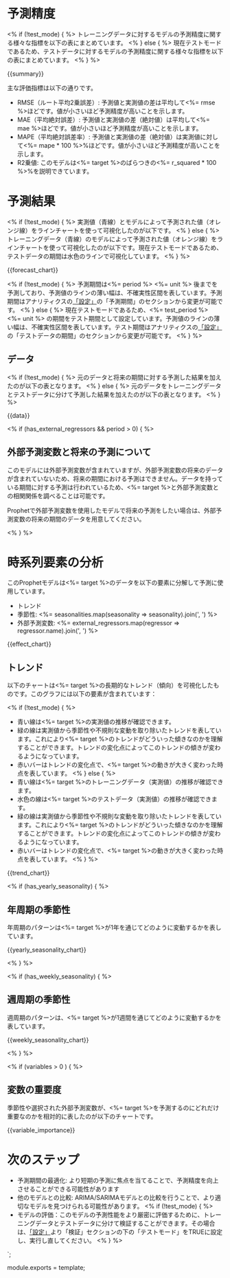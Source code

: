 <br/>
<!-- intentional new line feed above -->

# 予測精度

<% if (!test_mode) { %>
トレーニングデータに対するモデルの予測精度に関する様々な指標を以下の表にまとめています。
<% } else { %>
現在テストモードであるため、テストデータに対するモデルの予測精度に関する様々な指標を以下の表にまとめています。
<% } %>

{{summary}}

主な評価指標は以下の通りです。

* RMSE（ルート平均2乗誤差）: 予測値と実測値の差は平均して<%= rmse %>ほどです。値が小さいほど予測精度が高いことを示します。
* MAE（平均絶対誤差）:  予測値と実測値の差（絶対値）は平均して<%= mae %>ほどです。値が小さいほど予測精度が高いことを示します。
* MAPE（平均絶対誤差率）: 予測値と実測値の差（絶対値）は実測値に対して<%= mape * 100 %>%ほどです。値が小さいほど予測精度が高いことを示します。
* R2乗値: このモデルは<%= target %>のばらつきの<%= r_squared * 100 %>%を説明できています。

# 予測結果

<% if (!test_mode) { %>
実測値（青線）とモデルによって予測された値（オレンジ線）をラインチャートを使って可視化したのが以下です。
<% } else { %>
トレーニングデータ（青線）のモデルによって予測された値（オレンジ線）をラインチャートを使って可視化したのが以下です。現在テストモードであるため、テストデータの期間は水色のラインで可視化しています。
<% } %>

{{forecast_chart}}

<% if (!test_mode) { %>
予測期間は<%= period %> <%= unit %> 後までを予測しており、予測値のラインの薄い幅は、不確実性区間を表しています。予測期間はアナリティクスの[「設定」](//analytics/settings)の「予測期間」のセクションから変更が可能です。
<% } else { %>
現在テストモードであるため、<%= test_period %> <%= unit %> の期間をテスト期間として設定しています。予測値のラインの薄い幅は、不確実性区間を表しています。テスト期間はアナリティクスの[「設定」](//analytics/settings)の「テストデータの期間」のセクションから変更が可能です。
<% } %>

## データ

<% if (!test_mode) { %>
元のデータと将来の期間に対する予測した結果を加えたのが以下の表となります。
<% } else { %>
元のデータをトレーニングデータとテストデータに分けて予測した結果を加えたのが以下の表となります。
<% } %>

{{data}}

<!-- 外部予測変数があり予測期間に0より大きい値が設定されている場合はこのセクションを表示 -->
<% if (has_external_regressors && period > 0) { %>

## 外部予測変数と将来の予測について

このモデルには外部予測変数が含まれていますが、外部予測変数の将来のデータが含まれていないため、将来の期間における予測はできません。データを持っている期間に対する予測は行われているため、<%= target %>と外部予測変数との相関関係を調べることは可能です。

Prophetで外部予測変数を使用したモデルで将来の予測をしたい場合は、外部予測変数の将来の期間のデータを用意してください。

<% } %>

# 時系列要素の分析

このProphetモデルは<%= target %>のデータを以下の要素に分解して予測に使用しています。

* トレンド
* 季節性: <%= seasonalities.map(seasonality => seasonality).join(', ') %>
* 外部予測変数: <%= external_regressors.map(regressor => regressor.name).join(', ') %>

{{effect_chart}}

## トレンド

以下のチャートは<%= target %>の長期的なトレンド（傾向）を可視化したものです。このグラフには以下の要素が含まれています：

<% if (!test_mode) { %>
- 青い線は<%= target %>の実測値の推移が確認できます。
- 緑の線は実測値から季節性や不規則な変動を取り除いたトレンドを表しています。これにより<%= target %>のトレンドがどういった傾きなのかを理解することができます。トレンドの変化点によってこのトレンドの傾きが変わるようになっています。
- 赤いバーはトレンドの変化点で、<%= target %>の動きが大きく変わった時点を表しています。
<% } else { %>
- 青い線は<%= target %>のトレーニングデータ（実測値）の推移が確認できます。
- 水色の線は<%= target %>のテストデータ（実測値）の推移が確認できます。
- 緑の線は実測値から季節性や不規則な変動を取り除いたトレンドを表しています。これにより<%= target %>のトレンドがどういった傾きなのかを理解することができます。トレンドの変化点によってこのトレンドの傾きが変わるようになっています。
- 赤いバーはトレンドの変化点で、<%= target %>の動きが大きく変わった時点を表しています。
<% } %>

{{trend_chart}}

<!-- 年周期がある場合にのみ表示 -->
<% if (has_yearly_seasonality) { %>

## 年周期の季節性

年周期のパターンは<%= target %>が1年を通じてどのように変動するかを表しています。

{{yearly_seasonality_chart}}

<% } %>

<!-- 週周期がある場合にのみ表示 -->
<% if (has_weekly_seasonality) { %>

## 週周期の季節性

週周期のパターンは、<%= target %>が1週間を通じてどのように変動するかを表しています。

{{weekly_seasonality_chart}}

<% } %>

<!-- 外部予測変数が選ばれているときのみ表示 -->
<% if (variables > 0 ) { %>
## 変数の重要度

季節性や選択された外部予測変数が、<%= target %>を予測するのにどれだけ重要なのかを相対的に表したのが以下のチャートです。

{{variable_importance}}

# 次のステップ

* 予測期間の最適化: より短期の予測に焦点を当てることで、予測精度を向上させることができる可能性があります
* 他のモデルとの比較: ARIMA/SARIMAモデルとの比較を行うことで、より適切なモデルを見つけられる可能性があります。
<% if (!test_mode) { %>
* モデルの評価：このモデルの予測性能をより厳密に評価するために、トレーニングデータとテストデータに分けて検証することができます。その場合は、[「設定」](//analytics/settings)より「検証」セクションの下の「テストモード」をTRUEに設定し、実行し直してください。
<% } %>

`;

module.exports = template;